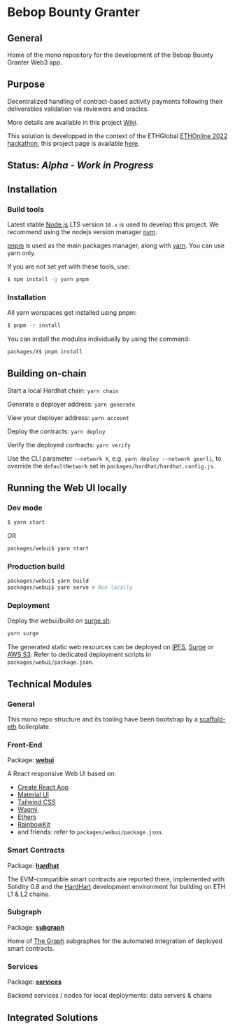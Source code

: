 # Bebop Bounty Granter

## General

Home of the mono repository for the development of the Bebop Bounty Granter Web3 app.


## Purpose

Decentralized handling of contract-based activity payments following their deliverables validation via reviewers and oracles.

More details are available in this project [Wiki](https://github.com/ja88a/bounty-granter/wiki).

This solution is developped in the context of the ETHGlobal [ETHOnline 2022 hackathon](https://ethglobal.com/events/ethonline2022), this project page is available [here](https://ethglobal.com/showcase/funding-granter-sfc1o).


## Status: *Alpha - Work in Progress*


## Installation
### Build tools
Latest stable [Node.js](https://nodejs.org) LTS version `16.x` is used to develop this project. We recommend using the nodejs version manager [nvm](https://github.com/nvm-sh/nvm).

[pnpm](https://pnpm.io/) is used as the main packages manager, along with [yarn](https://yarnpkg.com). You can use yarn only.

If you are not set yet with these tools, use:
```sh
$ npm install -g yarn pnpm
```

### Installation
All yarn worspaces get installed using pnpm:
```sh
$ pnpm -r install
```

You can install the modules individually by using the command:
```sh
packages/X$ pnpm install
```

## Building on-chain
Start a local Hardhat chain: 	``yarn chain``

Generate a deployer address: 	``yarn generate``

View your deployer address: 	``yarn account``

Deploy the contracts: 		    ``yarn deploy``

Verify the deployed contracts: 	``yarn verify``

Use the CLI parameter ``--network X``, e.g. ``yarn deploy --network goerli``, to override the ``defaultNetwork`` set in ``packages/hardhat/hardhat.config.js``.


## Running the Web UI locally
### Dev mode
```sh
$ yarn start
```
OR
```sh
packages/webui$ yarn start
```

### Production build
```sh
packages/webui$ yarn build
packages/webui$ yarn serve # Run locally
```

### Deployment
Deploy the webui/build on [surge.sh](https://surge.sh): 
```sh
yarn surge
```
The generated static web resources can be deployed on [IPFS](https://ipfs.tech/), [Surge](https://surge.sh) or [AWS S3](https://aws.amazon.com/s3/). Refer to dedicated deployment scripts in `packages/webui/package.json`.


## Technical Modules
### General
This mono repo structure and its tooling have been bootstrap by a [scaffold-eth](https://github.com/scaffold-eth/scaffold-eth) boilerplate.

### Front-End
Package: **[webui](./packages/webui)**

A React responsive Web UI based on:
* [Create React App](https://create-react-app.dev/)
* [Material UI](https://mui.com)
* [Tailwind CSS](https://tailwindcss.com/)
* [Wagmi](https://wagmi.sh/)
* [Ethers](https://github.com/ethers-io/ethers.js/)
* [RainbowKit](https://www.rainbowkit.com/)
* and friends: refer to `packages/webui/package.json`.

### Smart Contracts
Package: **[hardhat](./packages/hardhat)**

The EVM-compatible smart contracts are reported there, implemented with Solidity 0.8 and the [HardHart](https://hardhat.org) development environment for building on ETH L1 & L2 chains.

### Subgraph
Package: **[subgraph](./packages/subgraph)**

Home of [The Graph](https://thegraph.com) subgraphes for the automated integration of deployed smart contracts.

### Services
Package: **[services](./packages/services)**

Backend services / nodes for local deployments: data servers & chains


## Integrated Solutions
